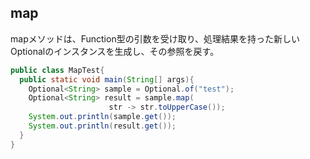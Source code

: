 ## map

mapメソッドは、Function型の引数を受け取り、処理結果を持った新しいOptionalのインスタンスを生成し、その参照を戻す。

```Java
public class MapTest{
  public static void main(String[] args){
    Optional<String> sample = Optional.of("test");
    Optional<String> result = sample.map(
                      str -> str.toUpperCase());
    System.out.println(sample.get());
    System.out.println(result.get());
  }
}
```

